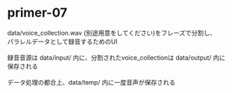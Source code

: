 # primer-07

data/voice_collection.wav (別途用意をしてください)をフレーズで分割し、<BR>
パラレルデータとして録音するためのUI<BR>
<BR>
録音音源は data/input/ 内に、分割されたvoice_collectionは data/output/ 内に保存される<BR>
<BR>
データ処理の都合上、data/temp/ 内に一度音声が保存される<BR>
